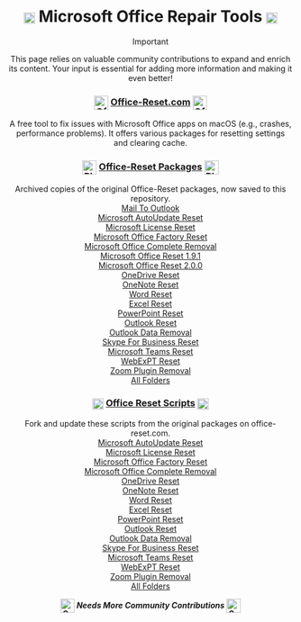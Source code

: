 <div style="text-align: center;">
  
# <img src="/images/repair.png" alt="Repair Image" width="20" style="vertical-align: middle; display: inline-block;" /> Microsoft Office Repair Tools <img src="/images/repair.png" alt="Repair Image" width="20" style="vertical-align: middle; display: inline-block;" />

> [!IMPORTANT]
> This page relies on valuable community contributions to expand and enrich its content. Your input is essential for adding more information and making it even better!

### <img src="/images/Office_Reset_512x512.png" alt="Office Reset Logo" width="25" style="vertical-align: middle; display: inline-block;" /> [Office-Reset.com](https://office-reset.com/macadmins/) <img src="/images/Office_Reset_512x512.png" alt="Office Reset Logo" width="25" style="vertical-align: middle; display: inline-block;" /> 
<Badge type="warning" text="No Longer Supported/Maintained" />

A free tool to fix issues with Microsoft Office apps on macOS (e.g., crashes, performance problems). It offers various packages for resetting settings and clearing cache.

### <img src="/images/pkg-icon.png" alt="Pkg Logo" width="25" style="vertical-align: middle; display: inline-block;" /> [Office-Reset Packages](https://github.com/cocopuff2u/MOFA/tree/main/office_reset_pkgs) <img src="/images/pkg-icon.png" alt="Pkg Logo" width="25" style="vertical-align: middle; display: inline-block;" /> 
<Badge type="warning" text="No Longer Supported/Maintained" />

Archived copies of the original Office-Reset packages, now saved to this repository. <br>
[Mail To Outlook](https://raw.githubusercontent.com/cocopuff2u/MOFA/main/office_reset_pkgs/MailToOutlook_2.0.pkg) <br>
[Microsoft AutoUpdate Reset](https://raw.githubusercontent.com/cocopuff2u/MOFA/main/office_reset_pkgs/Microsoft_AutoUpdate_Reset_1.9.1.pkg) <br>
[Microsoft License Reset](https://raw.githubusercontent.com/cocopuff2u/MOFA/main/office_reset_pkgs/Microsoft_License_Reset_1.9.1.pkg) <br>
[Microsoft Office Factory Reset](https://raw.githubusercontent.com/cocopuff2u/MOFA/main/office_reset_pkgs/Microsoft_Office_Factory_Reset_1.9.1.pkg) <br>
[Microsoft Office Complete Removal](https://raw.githubusercontent.com/cocopuff2u/MOFA/main/office_reset_pkgs/Microsoft_Office_Removal_1.9.1.pkg) <br>
[Microsoft Office Reset 1.9.1](https://raw.githubusercontent.com/cocopuff2u/MOFA/main/office_reset_pkgs/Microsoft_Office_Reset_1.9.1.pkg) <br>
[Microsoft Office Reset 2.0.0](https://raw.githubusercontent.com/cocopuff2u/MOFA/main/office_reset_pkgs/Microsoft_Office_Reset_2.0.0.pkg) <br>
[OneDrive Reset](https://raw.githubusercontent.com/cocopuff2u/MOFA/main/office_reset_pkgs/Microsoft_OneDrive_Reset_1.9.1.pkg) <br>
[OneNote Reset](https://raw.githubusercontent.com/cocopuff2u/MOFA/main/office_reset_pkgs/Microsoft_OneNote_Reset_1.9.1.pkg) <br>
[Word Reset](https://raw.githubusercontent.com/cocopuff2u/MOFA/main/office_reset_pkgs/Microsoft_Word_Reset_1.9.1.pkg) <br>
[Excel Reset](https://raw.githubusercontent.com/cocopuff2u/MOFA/main/office_reset_pkgs/Microsoft_Excel_Reset_1.9.1.pkg) <br>
[PowerPoint Reset](https://raw.githubusercontent.com/cocopuff2u/MOFA/main/office_reset_pkgs/Microsoft_PowerPoint_Reset_1.9.1.pkg) <br>
[Outlook Reset](https://raw.githubusercontent.com/cocopuff2u/MOFA/main/office_reset_pkgs/Microsoft_Outlook_Reset_1.9.1.pkg) <br>
[Outlook Data Removal](https://raw.githubusercontent.com/cocopuff2u/MOFA/main/office_reset_pkgs/Microsoft_Outlook_Data_Removal_1.9.1.pkg) <br>
[Skype For Business Reset](https://raw.githubusercontent.com/cocopuff2u/MOFA/main/office_reset_pkgs/Microsoft_SkypeForBusiness_Removal_1.9.1.pkg) <br>
[Microsoft Teams Reset](https://raw.githubusercontent.com/cocopuff2u/MOFA/main/office_reset_pkgs/Microsoft_Teams_Reset_1.9.1.pkg) <br>
[WebExPT Reset](https://raw.githubusercontent.com/cocopuff2u/MOFA/main/office_reset_pkgs/WebExPT_Removal_1.9.pkg) <br>
[Zoom Plugin Removal](https://raw.githubusercontent.com/cocopuff2u/MOFA/main/office_reset_pkgs/ZoomPlugin_Removal_1.9.pkg) <br>
[All Folders](https://github.com/cocopuff2u/MOFA/tree/main/office_reset_pkgs)

### <img src="/images/repair.png" alt="Repair Image" width="20" style="vertical-align: middle; display: inline-block;" /> [Office Reset Scripts](https://github.com/cocopuff2u/MOFA/tree/main/office_reset_scripts/) <img src="/images/repair.png" alt="Repair Image" width="20" style="vertical-align: middle; display: inline-block;" /> 
<Badge type="tip" text="Maintained by Community" />

Fork and update these scripts from the original packages on office-reset.com. <br>
[Microsoft AutoUpdate Reset](https://github.com/cocopuff2u/MOFA/blob/main/office_reset_scripts/Microsoft_AutoUpdate_Reset.zsh) <br>
[Microsoft License Reset](https://github.com/cocopuff2u/MOFA/blob/main/office_reset_scripts/Microsoft_License_Reset.zsh) <br>
[Microsoft Office Factory Reset](https://github.com/cocopuff2u/MOFA/blob/main/office_reset_scripts/Microsoft_Office_Factory_Reset.zsh) <br>
[Microsoft Office Complete Removal](https://github.com/cocopuff2u/MOFA/blob/main/office_reset_scripts/Microsoft_Office_Removal.zsh) <br>
[OneDrive Reset](https://github.com/cocopuff2u/MOFA/blob/main/office_reset_scripts/Microsoft_OneDrive_Reset.zsh) <br>
[OneNote Reset](https://github.com/cocopuff2u/MOFA/blob/main/office_reset_scripts/Microsoft_OneNote_Reset.zsh) <br>
[Word Reset](https://github.com/cocopuff2u/MOFA/blob/main/office_reset_scripts/Microsoft_Word_Reset.zsh) <br>
[Excel Reset](https://github.com/cocopuff2u/MOFA/blob/main/office_reset_scripts/Microsoft_Excel_Reset.zsh) <br>
[PowerPoint Reset](https://github.com/cocopuff2u/MOFA/blob/main/office_reset_scripts/Microsoft_PowerPoint_Reset.zsh) <br>
[Outlook Reset](https://github.com/cocopuff2u/MOFA/blob/main/office_reset_scripts/Microsoft_Outlook_Reset.zsh) <br>
[Outlook Data Removal](https://github.com/cocopuff2u/MOFA/blob/main/office_reset_scripts/Microsoft_Outlook_Data_Removal.zsh) <br>
[Skype For Business Reset](https://github.com/cocopuff2u/MOFA/blob/main/office_reset_scripts/Microsoft_SkypeForBusiness_Removal.zsh) <br>
[Microsoft Teams Reset](https://github.com/cocopuff2u/MOFA/blob/main/office_reset_scripts/Microsoft_Teams_Reset.zsh) <br>
[WebExPT Reset](https://github.com/cocopuff2u/MOFA/blob/main/office_reset_scripts/WebExPT_Removal.zsh) <br>
[Zoom Plugin Removal](https://github.com/cocopuff2u/MOFA/blob/main/office_reset_scripts/ZoomPlugin_Removal.zsh) <br>
[All Folders](https://github.com/cocopuff2u/MOFA/tree/main/office_reset_scripts) <br>
  
**_<img src="/images/community.png" alt="Community Logo" width="25" style="vertical-align: middle; display: inline-block;" /> Needs More Community Contributions <img src="/images/community.png" alt="Community Logo" width="25" style="vertical-align: middle; display: inline-block;" />_**
</div>
